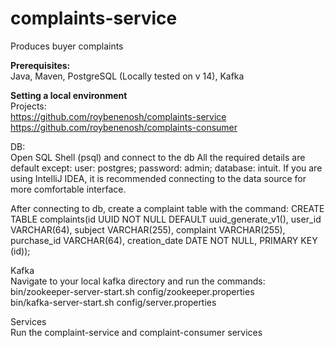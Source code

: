 # complaints-service
Produces buyer complaints

**Prerequisites:**<br/>
Java, Maven, PostgreSQL (Locally tested on v 14), Kafka

**Setting a local environment**<br/>
Projects:<br/>
https://github.com/roybenenosh/complaints-service<br/>
https://github.com/roybenenosh/complaints-consumer

DB:<br/>
Open SQL Shell (psql) and connect to the db
All the required details are default except: user: postgres; password: admin; database: intuit.
If you are using IntelliJ IDEA, it is recommended connecting to the data source for more comfortable interface.

After connecting to db, create a complaint table with the command:
CREATE TABLE complaints(id UUID NOT NULL DEFAULT uuid_generate_v1(), user_id VARCHAR(64), subject VARCHAR(255), complaint VARCHAR(255), purchase_id VARCHAR(64), creation_date DATE NOT NULL, PRIMARY KEY (id));

Kafka<br/>
Navigate to your local kafka directory and run the commands:<br/>
bin/zookeeper-server-start.sh config/zookeeper.properties<br/>
bin/kafka-server-start.sh config/server.properties

Services<br/>
Run the complaint-service and complaint-consumer services
